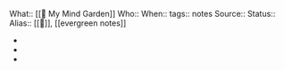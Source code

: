 What:: [[🌳 My Mind Garden]] 
Who::
When::
tags:: notes
Source::
Status::
Alias:: [[🌳]], [[evergreen notes]]

-
-
-